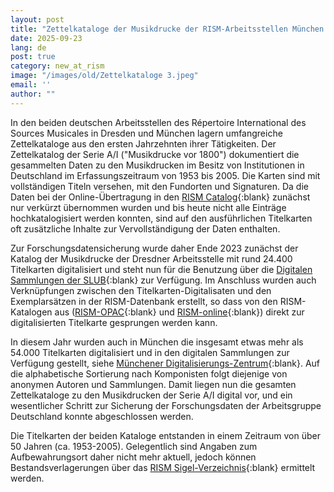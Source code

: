 ```yaml
---
layout: post
title: "Zettelkataloge der Musikdrucke der RISM-Arbeitsstellen München und Dresden digitalisiert"
date: 2025-09-23
lang: de
post: true
category: new_at_rism
image: "/images/old/Zettelkataloge 3.jpeg"
email: ''
author: ""
---
```

In den beiden deutschen Arbeitsstellen des Répertoire International des Sources Musicales in Dresden und München lagern umfangreiche Zettelkataloge aus den ersten Jahrzehnten ihrer Tätigkeiten. Der Zettelkatalog der Serie A/I ("Musikdrucke vor 1800") dokumentiert die gesammelten Daten zu den Musikdrucken im Besitz von Institutionen in Deutschland im Erfassungszeitraum von 1953 bis 2005. Die Karten sind mit vollständigen Titeln versehen, mit den Fundorten und Signaturen. Da die Daten bei der Online-Übertragung in den [RISM Catalog](https://opac.rism.info/ "Opens external link in new window"){:blank} zunächst nur verkürzt übernommen wurden und bis heute nicht alle Einträge hochkatalogisiert werden konnten, sind auf den ausführlichen Titelkarten oft zusätzliche Inhalte zur Vervollständigung der Daten enthalten. 

Zur Forschungsdatensicherung wurde daher Ende 2023 zunächst der Katalog der Musikdrucke der Dresdner Arbeitsstelle mit rund 24.400 Titelkarten digitalisiert und steht nun für die Benutzung über die [Digitalen Sammlungen der SLUB]( https://katalog.slub-dresden.de/id/0-1871253128 "Opens external link in new window"){:blank} zur Verfügung. Im Anschluss wurden auch Verknüpfungen zwischen den Titelkarten-Digitalisaten und den Exemplarsätzen in der RISM-Datenbank erstellt, so dass von den RISM-Katalogen aus ([RISM-OPAC](https://opac.rism.info/ "Opens external link in new window"){:blank} und [RISM-online]( https://rism.online/ "Opens external link in new window"){:blank}) direkt zur digitalisierten Titelkarte gesprungen werden kann. 

In diesem Jahr wurden auch in München die insgesamt etwas mehr als 54.000 Titelkarten digitalisiert und in den digitalen Sammlungen zur Verfügung gestellt, siehe [Münchener Digitalisierungs-Zentrum](https://www.digitale-sammlungen.de/de/der-zettelkatalog-des-repertoire-international-des-sources/about "Opens external link in new window"){:blank}. Auf die alphabetische Sortierung nach Komponisten folgt diejenige von anonymen Autoren und Sammlungen. Damit liegen nun die gesamten Zettelkataloge zu den Musikdrucken der Serie A/I digital vor, und ein wesentlicher Schritt zur Sicherung der Forschungsdaten der Arbeitsgruppe Deutschland konnte abgeschlossen werden.

Die Titelkarten der beiden Kataloge entstanden in einem Zeitraum von über 50 Jahren (ca. 1953-2005). Gelegentlich sind Angaben zum Aufbewahrungsort daher nicht mehr aktuell, jedoch können Bestandsverlagerungen über das [RISM Sigel-Verzeichnis](https://rism.info/de/community/sigla.html "Opens external link in new window"){:blank} ermittelt werden.

